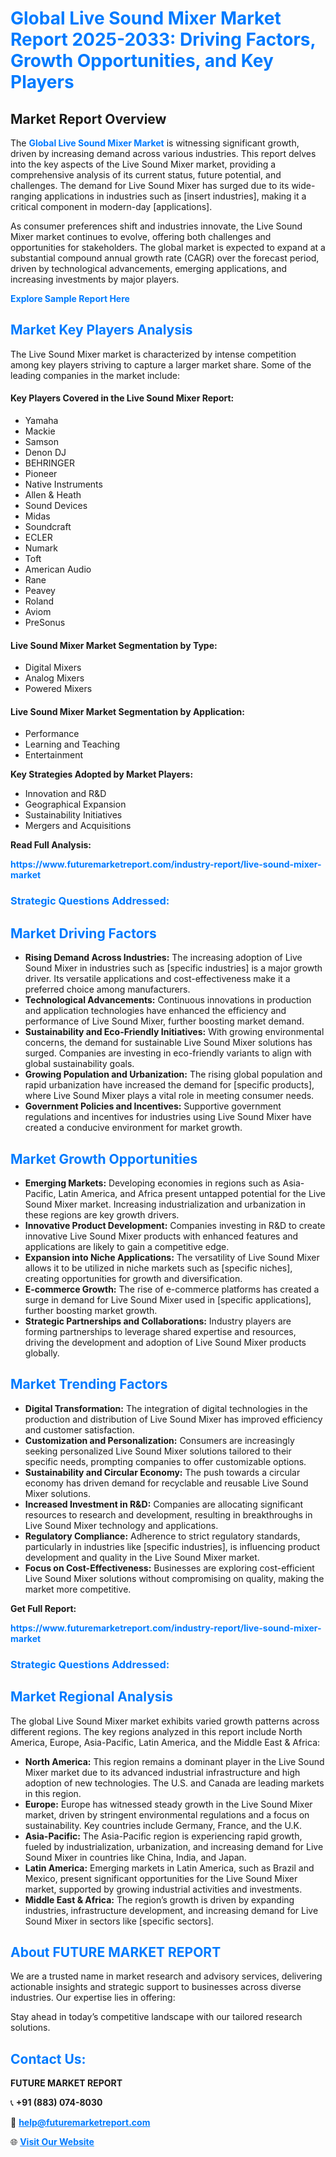 <h1 style="color: #007BFF;">Global Live Sound Mixer Market Report 2025-2033: Driving Factors, Growth Opportunities, and Key Players</h1>

<section id="overview">
<h2>Market Report Overview</h2>
<p>The <a href="https://www.futuremarketreport.com/industry-report/live-sound-mixer-market" style="color: #007BFF; text-decoration: none;"><strong>Global Live Sound Mixer Market</strong></a> is witnessing significant growth, driven by increasing demand across various industries. This report delves into the key aspects of the Live Sound Mixer market, providing a comprehensive analysis of its current status, future potential, and challenges. The demand for Live Sound Mixer has surged due to its wide-ranging applications in industries such as [insert industries], making it a critical component in modern-day [applications].</p>
<p>As consumer preferences shift and industries innovate, the Live Sound Mixer market continues to evolve, offering both challenges and opportunities for stakeholders. The global market is expected to expand at a substantial compound annual growth rate (CAGR) over the forecast period, driven by technological advancements, emerging applications, and increasing investments by major players.</p>
</section>

<section id="overview">
<p><a href="https://www.futuremarketreport.com/request-sample/reportId=115624" style="color: #007BFF; text-decoration: none;"><strong>Explore Sample Report Here</strong></a></p>
</section>

<section id="key-players">
<h2 style="color: #007BFF;">Market Key Players Analysis</h2>
<p>The Live Sound Mixer market is characterized by intense competition among key players striving to capture a larger market share. Some of the leading companies in the market include:</p>
<h4>Key Players Covered in the Live Sound Mixer Report:</h4>
<ul><li>Yamaha</li><li>Mackie</li><li>Samson</li><li>Denon DJ</li><li>BEHRINGER</li><li>Pioneer</li><li>Native Instruments</li><li>Allen &amp; Heath</li><li>Sound Devices</li><li>Midas</li><li>Soundcraft</li><li>ECLER</li><li>Numark</li><li>Toft</li><li>American Audio</li><li>Rane</li><li>Peavey</li><li>Roland</li><li>Aviom</li><li>PreSonus</li></ul>
<h4>Live Sound Mixer Market Segmentation by Type:</h4>
<ul><li>Digital Mixers</li><li>Analog Mixers</li><li>Powered Mixers</li></ul>

<h4>Live Sound Mixer Market Segmentation by Application:</h4>
<ul><li>Performance</li><li>Learning and Teaching</li><li>Entertainment</li></ul>
<p><strong>Key Strategies Adopted by Market Players:</strong></p>
<ul>
<li>Innovation and R&D</li>
<li>Geographical Expansion</li>
<li>Sustainability Initiatives</li>
<li>Mergers and Acquisitions</li>
</ul>
</section>

<section>
<p><strong>Read Full Analysis: </strong></p><a href="https://www.futuremarketreport.com/industry-report/live-sound-mixer-market" style="color: #007BFF; text-decoration: none;"><strong>https://www.futuremarketreport.com/industry-report/live-sound-mixer-market</strong></a>
<h3 style="color: #007BFF;">Strategic Questions Addressed:</h3>
</section>

<section id="driving-factors">
<h2 style="color: #007BFF;">Market Driving Factors</h2>
<ul>
<li><strong>Rising Demand Across Industries:</strong> The increasing adoption of Live Sound Mixer in industries such as [specific industries] is a major growth driver. Its versatile applications and cost-effectiveness make it a preferred choice among manufacturers.</li>
<li><strong>Technological Advancements:</strong> Continuous innovations in production and application technologies have enhanced the efficiency and performance of Live Sound Mixer, further boosting market demand.</li>
<li><strong>Sustainability and Eco-Friendly Initiatives:</strong> With growing environmental concerns, the demand for sustainable Live Sound Mixer solutions has surged. Companies are investing in eco-friendly variants to align with global sustainability goals.</li>
<li><strong>Growing Population and Urbanization:</strong> The rising global population and rapid urbanization have increased the demand for [specific products], where Live Sound Mixer plays a vital role in meeting consumer needs.</li>
<li><strong>Government Policies and Incentives:</strong> Supportive government regulations and incentives for industries using Live Sound Mixer have created a conducive environment for market growth.</li>
</ul>
</section>

<section id="growth-opportunities">
<h2 style="color: #007BFF;">Market Growth Opportunities</h2>
<ul>
<li><strong>Emerging Markets:</strong> Developing economies in regions such as Asia-Pacific, Latin America, and Africa present untapped potential for the Live Sound Mixer market. Increasing industrialization and urbanization in these regions are key growth drivers.</li>
<li><strong>Innovative Product Development:</strong> Companies investing in R&D to create innovative Live Sound Mixer products with enhanced features and applications are likely to gain a competitive edge.</li>
<li><strong>Expansion into Niche Applications:</strong> The versatility of Live Sound Mixer allows it to be utilized in niche markets such as [specific niches], creating opportunities for growth and diversification.</li>
<li><strong>E-commerce Growth:</strong> The rise of e-commerce platforms has created a surge in demand for Live Sound Mixer used in [specific applications], further boosting market growth.</li>
<li><strong>Strategic Partnerships and Collaborations:</strong> Industry players are forming partnerships to leverage shared expertise and resources, driving the development and adoption of Live Sound Mixer products globally.</li>
</ul>
</section>

<section id="trending-factors">
<h2 style="color: #007BFF;">Market Trending Factors</h2>
<ul>
<li><strong>Digital Transformation:</strong> The integration of digital technologies in the production and distribution of Live Sound Mixer has improved efficiency and customer satisfaction.</li>
<li><strong>Customization and Personalization:</strong> Consumers are increasingly seeking personalized Live Sound Mixer solutions tailored to their specific needs, prompting companies to offer customizable options.</li>
<li><strong>Sustainability and Circular Economy:</strong> The push towards a circular economy has driven demand for recyclable and reusable Live Sound Mixer solutions.</li>
<li><strong>Increased Investment in R&D:</strong> Companies are allocating significant resources to research and development, resulting in breakthroughs in Live Sound Mixer technology and applications.</li>
<li><strong>Regulatory Compliance:</strong> Adherence to strict regulatory standards, particularly in industries like [specific industries], is influencing product development and quality in the Live Sound Mixer market.</li>
<li><strong>Focus on Cost-Effectiveness:</strong> Businesses are exploring cost-efficient Live Sound Mixer solutions without compromising on quality, making the market more competitive.</li>
</ul>
</section>

<section>
<p><strong>Get Full Report: </strong></p><a href="https://www.futuremarketreport.com/industry-report/live-sound-mixer-market" style="color: #007BFF; text-decoration: none;"><strong>https://www.futuremarketreport.com/industry-report/live-sound-mixer-market</strong></a>
<h3 style="color: #007BFF;">Strategic Questions Addressed:</h3>
</section>


<section id="regional-analysis">
<h2 style="color: #007BFF;">Market Regional Analysis</h2>
<p>The global Live Sound Mixer market exhibits varied growth patterns across different regions. The key regions analyzed in this report include North America, Europe, Asia-Pacific, Latin America, and the Middle East & Africa:</p>
<ul>
<li><strong>North America:</strong> This region remains a dominant player in the Live Sound Mixer market due to its advanced industrial infrastructure and high adoption of new technologies. The U.S. and Canada are leading markets in this region.</li>
<li><strong>Europe:</strong> Europe has witnessed steady growth in the Live Sound Mixer market, driven by stringent environmental regulations and a focus on sustainability. Key countries include Germany, France, and the U.K.</li>
<li><strong>Asia-Pacific:</strong> The Asia-Pacific region is experiencing rapid growth, fueled by industrialization, urbanization, and increasing demand for Live Sound Mixer in countries like China, India, and Japan.</li>
<li><strong>Latin America:</strong> Emerging markets in Latin America, such as Brazil and Mexico, present significant opportunities for the Live Sound Mixer market, supported by growing industrial activities and investments.</li>
<li><strong>Middle East & Africa:</strong> The region’s growth is driven by expanding industries, infrastructure development, and increasing demand for Live Sound Mixer in sectors like [specific sectors].</li>
</ul>
</section>

<footer>
<h2 style="color: #007BFF;">About FUTURE MARKET REPORT</h2>
<p>We are a trusted name in market research and advisory services, delivering actionable insights and strategic support to businesses across diverse industries. Our expertise lies in offering:</p>

<p>Stay ahead in today’s competitive landscape with our tailored research solutions.</p>

<h2 style="color: #007BFF;">Contact Us:</h2>
<p><strong>FUTURE MARKET REPORT</strong></p>
<p>📞 <strong>+91 (883) 074-8030</strong></p>
<p>📧 <strong><a href="mailto:help@futuremarketreport.com" style="color: #007BFF;">help@futuremarketreport.com</a></strong></p>
<p>🌐 <strong><a href="https://www.futuremarketreport.com/" style="color: #007BFF;">Visit Our Website</a></strong></p>
</footer>